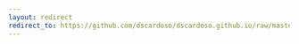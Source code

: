 ```yaml
---
layout: redirect
redirect_to: https://github.com/dscardoso/dscardoso.github.io/raw/master/files/DiegoCardoso_CV.pdf
---
```

